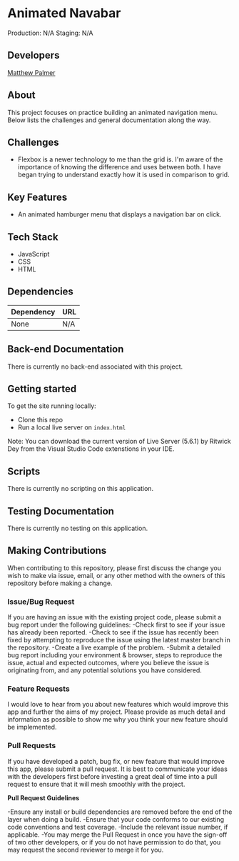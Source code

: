 # Animated Navabar
Production: N/A
Staging: N/A

## Developers
[Matthew Palmer](https://github.com/matthewpalmer9)

## About
This project focuses on practice building an animated navigation menu. Below lists the challenges and general documentation along the way.

## Challenges
- Flexbox is a newer technology to me than the grid is. I'm aware of the importance of knowing the difference and uses between both. I have began trying to understand exactly how it is used in comparison to grid.

## Key Features
- An animated hamburger menu that displays a navigation bar on click.

## Tech Stack
- JavaScript
- CSS
- HTML

## Dependencies 
| Dependency | URL      |
|-----------|-----------|
| None      | N/A       |

## Back-end Documentation
There is currently no back-end associated with this project.

## Getting started
To get the site running locally:
- Clone this repo
- Run a local live server on `index.html`

Note: You can download the current version of Live Server (5.6.1) by Ritwick Dey from the Visual Studio Code extenstions in your IDE.  

## Scripts 
There is currently no scripting on this application.

## Testing Documentation
There is currently no testing on this application.

## Making Contributions
When contributing to this repository, please first discuss the change you wish to make via issue, email, or any other method with the owners of this repository before making a change.

### Issue/Bug Request
If you are having an issue with the existing project code, please submit a bug report under the following guidelines:
-Check first to see if your issue has already been reported.
-Check to see if the issue has recently been fixed by attempting to reproduce the issue using the latest master branch in the repository.
-Create a live example of the problem.
-Submit a detailed bug report including your environment & browser, steps to reproduce the issue, actual and expected outcomes, where you believe the issue is originating from, and any potential solutions you have considered.

### Feature Requests
I would love to hear from you about new features which would improve this app and further the aims of my project. Please provide as much detail and information as possible to show me why you think your new feature should be implemented.

### Pull Requests
If you have developed a patch, bug fix, or new feature that would improve this app, please submit a pull request. It is best to communicate your ideas with the developers first before investing a great deal of time into a pull request to ensure that it will mesh smoothly with the project.

**Pull Request Guidelines**

-Ensure any install or build dependencies are removed before the end of the layer when doing a build.
-Ensure that your code conforms to our existing code conventions and test coverage.
-Include the relevant issue number, if applicable.
-You may merge the Pull Request in once you have the sign-off of two other developers, or if you do not have permission to do that, you may request the second reviewer to merge it for you.
